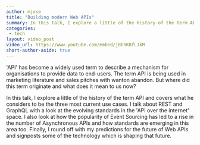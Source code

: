```yaml
---
author: mjose
title: "Building modern Web APIs"
summary: In this talk, I explore a little of the history of the term API and covers what he considers to be the three most current use cases. I talk about REST and GraphQL with a look at the evolving standards in the 'API over the internet' space. I also look at how the popularity of Event Sourcing has led to a rise in the number of Asynchronous APIs and how standards are emerging in this area too. Finally, I round off with my predictions for the future of Web APIs and signposts some of the technology which is shaping that future.
categories:
 - tech
layout: video_post
video_url: https://www.youtube.com/embed/jBhhKBfLJkM
short-author-aside: true
---
```


'API' has become a widely used term to describe a mechanism for organisations to provide data to end-users. The term API is being used in marketing literature and sales pitches with wanton abandon. But where did this term originate and what does it mean to us now?

In this talk, I explore a little of the history of the term API and covers what he considers to be the three most current use cases. I talk about REST and GraphQL with a look at the evolving standards in the 'API over the internet' space. I also look at how the popularity of Event Sourcing has led to a rise in the number of Asynchronous APIs and how standards are emerging in this area too. Finally, I round off with my predictions for the future of Web APIs and signposts some of the technology which is shaping that future.

